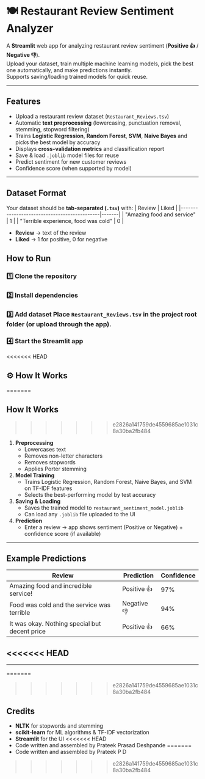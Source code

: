 # 🍽️ Restaurant Review Sentiment Analyzer

A **Streamlit** web app for analyzing restaurant review sentiment (**Positive 👍** / **Negative 👎**).  
Upload your dataset, train multiple machine learning models, pick the best one automatically, and make predictions instantly.  
Supports saving/loading trained models for quick reuse.

---

##  Features
- Upload a restaurant review dataset (`Restaurant_Reviews.tsv`)
- Automatic **text preprocessing** (lowercasing, punctuation removal, stemming, stopword filtering)
- Trains **Logistic Regression**, **Random Forest**, **SVM**, **Naive Bayes** and picks the best model by accuracy
- Displays **cross-validation metrics** and classification report
- Save & load `.joblib` model files for reuse
- Predict sentiment for new customer reviews
- Confidence score (when supported by model)

---

##  Dataset Format
Your dataset should be **tab-separated (`.tsv`)** with:
| Review                                      | Liked |
|---------------------------------------------|-------|
| "Amazing food and service"                  |   1   |
| "Terrible experience, food was cold"        |   0   |

- **Review** → text of the review  
- **Liked** → 1 for positive, 0 for negative

##  How to Run
### 1️⃣ Clone the repository
### 2️⃣ Install dependencies
### 3️⃣ Add dataset Place `Restaurant_Reviews.tsv` in the project root folder (or upload through the app).
### 4️⃣ Start the Streamlit app

<<<<<<< HEAD
## ⚙️ How It Works
=======
## How It Works
>>>>>>> e2826a141759de4559685ae1031c8a30ba2fb484
1. **Preprocessing**
   - Lowercases text
   - Removes non-letter characters
   - Removes stopwords
   - Applies Porter stemming
2. **Model Training**
   - Trains Logistic Regression, Random Forest, Naive Bayes, and SVM on TF-IDF features
   - Selects the best-performing model by test accuracy
3. **Saving & Loading**
   - Saves the trained model to `restaurant_sentiment_model.joblib`
   - Can load any `.joblib` file uploaded to the UI
4. **Prediction**
   - Enter a review → app shows sentiment (Positive or Negative) + confidence score (if available)

---

##  Example Predictions
| Review                                        | Prediction | Confidence |
|-----------------------------------------------|------------|------------|
| Amazing food and incredible service!          | Positive 👍 | 97%        |
| Food was cold and the service was terrible    | Negative 👎 | 94%        |
| It was okay. Nothing special but decent price | Positive 👍 | 66%        |

<<<<<<< HEAD
---

---
=======
>>>>>>> e2826a141759de4559685ae1031c8a30ba2fb484

##  Credits
- **NLTK** for stopwords and stemming
- **scikit-learn** for ML algorithms & TF-IDF vectorization
- **Streamlit** for the UI
<<<<<<< HEAD
- Code written and assembled by Prateek Prasad Deshpande
=======
- Code written and assembled by Prateek P D
>>>>>>> e2826a141759de4559685ae1031c8a30ba2fb484
